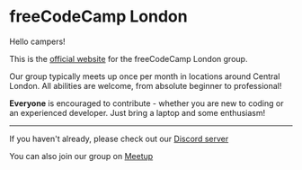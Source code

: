 # freeCodeCamp London

Hello campers!

This is the [official website](https://freecodecamp.london/) for the freeCodeCamp London group. 

Our group typically meets up once per month in locations around Central London. All abilities are welcome, from absolute beginner to professional!

**Everyone** is encouraged to contribute - whether you are new to coding or an experienced developer. Just bring a laptop and some enthusiasm!
<hr>

If you haven't already, please check out our [Discord server](https://discord.gg/hmVycPYAue)

You can also join our group on [Meetup](https://www.meetup.com/freecodecamp-london/)
